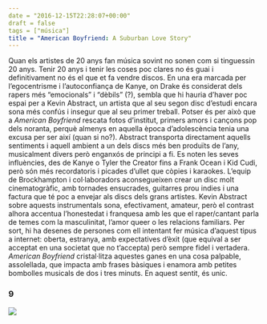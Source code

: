 ```yaml
---
date = "2016-12-15T22:28:07+00:00"
draft = false
tags = ["música"]
title = "American Boyfriend: A Suburban Love Story"
---
```

<!-- more -->

Quan els artistes de 20 anys fan música sovint no sonen com si tinguessin 20 anys. Tenir 20 anys i tenir les coses poc clares no és guai i definitivament no és el que et fa vendre discos. En una era marcada per l’egocentrisme i l’autoconfiança de Kanye, on Drake és considerat dels rapers més “emocionals” i “dèbils” (?), sembla que hi hauria d’haver poc espai per a Kevin Abstract, un artista que al seu segon disc d’estudi encara sona més confús i insegur que al seu primer treball. Potser és per això que a *American Boyfriend* rescata fotos d’institut, primers amors i cançons pop dels noranta, perquè almenys en aquella època d’adolescència tenia una excusa per ser així (quan si no?). Abstract transporta directament aquells sentiments i aquell ambient a un dels discs més ben produïts de l’any, musicalment divers però enganxós de principi a fi. Es noten les seves influències, des de Kanye o Tyler the Creator fins a Frank Ocean i Kid Cudi, però són més recordatoris i picades d’ullet que còpies i karaokes. L’equip de Brockhampton i col·laboradors aconsegueixen crear un disc molt cinematogràfic, amb tornades ensucrades, guitarres prou indies i una factura que té poc a envejar als discs dels grans artistes. Kevin Abstract sobre aquests instrumentals sona, efectivament, amateur, però el contrast alhora accentua l’honestedat i franquesa amb les que el raper/cantant parla de temes com la masculinitat, l’amor queer o les relacions familiars. Per sort, hi ha desenes de persones com ell intentant fer música d’aquest tipus a internet: oberta, estranya, amb expectatives d’èxit (que equival a ser acceptat en una societat que no t’accepta) però sempre fidel i vertadera. *American Boyfriend* cristal·litza aquestes ganes en una cosa palpable, assolellada, que impacta amb frases bàsiques i enamora amb petites bombolles musicals de dos i tres minuts. En aquest sentit, és unic.

### 9

<img id="splashFade" src="https://68.media.tumblr.com/ee7cf6fe1808deb70d32f31ab2288b98/tumblr_oi904aeSxv1u00ofno1_1280.png">